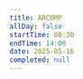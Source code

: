 ```yaml
---
title: ARCOMP
allDay: false
startTime: 08:30
endTime: 14:00
date: 2025-05-16
completed: null
---
```

